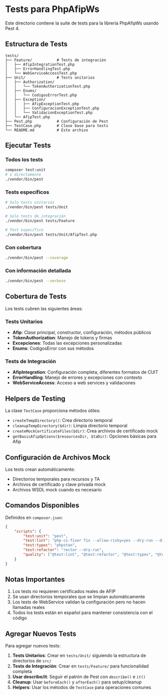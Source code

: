 # Tests para PhpAfipWs

Este directorio contiene la suite de tests para la librería PhpAfipWs usando Pest 4.

## Estructura de Tests

```
tests/
├── Feature/           # Tests de integración
│   ├── AfipIntegrationTest.php
│   ├── ErrorHandlingTest.php
│   └── WebServiceAccessTest.php
├── Unit/              # Tests unitarios
│   ├── Authorization/
│   │   └── TokenAuthorizationTest.php
│   ├── Enums/
│   │   └── CodigosErrorTest.php
│   ├── Exception/
│   │   ├── AfipExceptionTest.php
│   │   ├── ConfiguracionExceptionTest.php
│   │   └── ValidacionExceptionTest.php
│   └── AfipTest.php
├── Pest.php           # Configuración de Pest
├── TestCase.php       # Clase base para tests
└── README.md          # Este archivo
```

## Ejecutar Tests

### Todos los tests

```bash
composer test:unit
# o directamente
./vendor/bin/pest
```

### Tests específicos

```bash
# Solo tests unitarios
./vendor/bin/pest tests/Unit

# Solo tests de integración
./vendor/bin/pest tests/Feature

# Test específico
./vendor/bin/pest tests/Unit/AfipTest.php
```

### Con cobertura

```bash
./vendor/bin/pest --coverage
```

### Con información detallada

```bash
./vendor/bin/pest --verbose
```

## Cobertura de Tests

Los tests cubren las siguientes áreas:

### Tests Unitarios

-   **Afip**: Clase principal, constructor, configuración, métodos públicos
-   **TokenAuthorization**: Manejo de tokens y firmas
-   **Excepciones**: Todas las excepciones personalizadas
-   **Enums**: CodigosError con sus métodos

### Tests de Integración

-   **AfipIntegration**: Configuración completa, diferentes formatos de CUIT
-   **ErrorHandling**: Manejo de errores y excepciones con contexto
-   **WebServiceAccess**: Acceso a web services y validaciones

## Helpers de Testing

La clase `TestCase` proporciona métodos útiles:

-   `createTempDirectory()`: Crea directorio temporal
-   `cleanupTempDirectory($dir)`: Limpia directorio temporal
-   `createMockCertificateFiles($dir)`: Crea archivos de certificado mock
-   `getBasicAfipOptions($resourcesDir, $taDir)`: Opciones básicas para Afip

## Configuración de Archivos Mock

Los tests crean automáticamente:

-   Directorios temporales para recursos y TA
-   Archivos de certificado y clave privada mock
-   Archivos WSDL mock cuando es necesario

## Comandos Disponibles

Definidos en `composer.json`:

```json
{
    "scripts": {
        "test:unit": "pest",
        "test:lint": "php-cs-fixer fix --allow-risky=yes --dry-run --diff",
        "test:types": "phpstan",
        "test:refactor": "rector --dry-run",
        "quality": ["@test:lint", "@test:refactor", "@test:types", "@test:unit"]
    }
}
```

## Notas Importantes

1. Los tests no requieren certificados reales de AFIP
2. Se usan directorios temporales que se limpian automáticamente
3. Los tests de WebService validan la configuración pero no hacen llamadas reales
4. Todos los tests están en español para mantener consistencia con el código

## Agregar Nuevos Tests

Para agregar nuevos tests:

1. **Tests Unitarios**: Crear en `tests/Unit/` siguiendo la estructura de directorios de `src/`
2. **Tests de Integración**: Crear en `tests/Feature/` para funcionalidad completa
3. **Usar describe/it**: Seguir el patrón de Pest con `describe()` e `it()`
4. **Cleanup**: Usar `beforeEach()` y `afterEach()` para setup/cleanup
5. **Helpers**: Usar los métodos de `TestCase` para operaciones comunes
